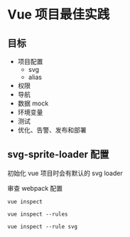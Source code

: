 # Vue 项目最佳实践

## 目标

-   项目配置
    -   svg
    -   alias
-   权限
-   导航
-   数据 mock
-   环境变量
-   测试
-   优化、告警、发布和部署

## svg-sprite-loader 配置

初始化 vue 项目时会有默认的 svg loader

审查 webpack 配置

`vue inspect`

`vue inspect --rules`

`vue inspect --rule svg`
